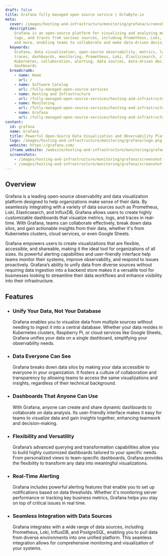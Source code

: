 ```yaml
---
draft: false
title: Grafana fully managed open source service | OctaByte.io
meta:
  cover: /images/hosting-and-infrastructure/monitoring/grafana/screenshot-1.jpg
  description:
    Grafana is an open-source platform for visualizing and analyzing metrics,
    logs, and traces from various sources, including Prometheus, Loki, Elasticsearch,
    and more, enabling teams to collaborate and make data-driven decisions.
  keywords:
    Grafana, data visualization, open-source observability, metrics, logs,
    traces, dashboards, monitoring, Prometheus, Loki, Elasticsearch, cloud services,
    Kubernetes, collaboration, alerting, data sources, data-driven decisions, flexible
    dashboards
  breadcrumb:
    - name: Home
      url: /
    - name: Software Catalog
      url: /fully-managed-open-source-services
    - name: Hosting and Infrastructure
      url: /fully-managed-open-source-services/hosting-and-infrastructure
    - name: Monitoring
      url: /fully-managed-open-source-services/hosting-and-infrastructure/monitoring
    - name: Grafana
      url: /fully-managed-open-source-services/hosting-and-infrastructure/monitoring/grafana
content:
  id: grafana
  name: Grafana
  title: Powerful Open-Source Data Visualization and Observability Platform
  logo: /images/hosting-and-infrastructure/monitoring/grafana/logo.png
  website: https://grafana.com/
  iframe_website: /website/hosting-and-infrastructure/monitoring/grafana
  screenshots:
    - /images/hosting-and-infrastructure/monitoring/grafana/screenshot-1.jpg
    - /images/hosting-and-infrastructure/monitoring/grafana/screenshot-2.jpg
---
```


## Overview

Grafana is a leading open-source observability and data visualization platform designed to help organizations make sense of their data. By seamlessly integrating with a variety of data sources such as Prometheus, Loki, Elasticsearch, and InfluxDB, Grafana allows users to create highly customizable dashboards that visualize metrics, logs, and traces in real-time. With Grafana, teams can collaborate effectively, break down data silos, and gain actionable insights from their data, whether it's from Kubernetes clusters, cloud services, or even Google Sheets.

Grafana empowers users to create visualizations that are flexible, accessible, and shareable, making it the ideal tool for organizations of all sizes. Its powerful alerting capabilities and user-friendly interface help teams monitor their systems, improve observability, and respond to issues proactively. Grafana’s ability to unify data from diverse sources without requiring data ingestion into a backend store makes it a versatile tool for businesses looking to streamline their data workflows and enhance visibility into their infrastructure.

## Features

- ### Unify Your Data, Not Your Database

  Grafana enables you to visualize data from multiple sources without needing to ingest it into a central database. Whether your data resides in Kubernetes clusters, Raspberry Pi, or cloud services like Google Sheets, Grafana unifies your data on a single dashboard, simplifying your observability needs.

- ### Data Everyone Can See

  Grafana breaks down data silos by making your data accessible to everyone in your organization. It fosters a culture of collaboration and transparency by allowing teams to access the same visualizations and insights, regardless of their technical background.

- ### Dashboards That Anyone Can Use

  With Grafana, anyone can create and share dynamic dashboards to collaborate on data analysis. Its user-friendly interface makes it easy for teams to visualize data and gain insights together, enhancing teamwork and decision-making.

- ### Flexibility and Versatility

  Grafana’s advanced querying and transformation capabilities allow you to build highly customized dashboards tailored to your specific needs. From personalized views to team-specific dashboards, Grafana provides the flexibility to transform any data into meaningful visualizations.

- ### Real-Time Alerting

  Grafana includes powerful alerting features that enable you to set up notifications based on data thresholds. Whether it's monitoring server performance or tracking key business metrics, Grafana helps you stay on top of critical issues in real time.

- ### Seamless Integration with Data Sources

  Grafana integrates with a wide range of data sources, including Prometheus, Loki, InfluxDB, and PostgreSQL, enabling you to pull data from diverse environments into one unified platform. This seamless integration allows for comprehensive monitoring and visualization of your systems.
